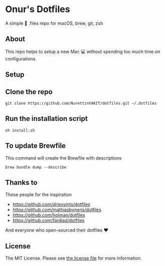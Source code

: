 # Onur's Dotfiles
A simple 🔧 .files repo for macOS, brew, git, zsh 

## About

This repo helps to setup a new Mac :computer: without spending too much time on configurations.

## Setup

## Clone the repo

```
git clone https://github.com/NurettinYAKIT/dotfiles.git ~/.dotfiles
```

## Run the installation script

```
sh install.sh
```

## To update Brewfile

This command will create the Brewfile with descriptions

```
brew bundle dump --describe
```

## Thanks to 


These people for the inspiration
- https://github.com/driesvints/dotfiles
- https://github.com/mathiasbynens/dotfiles
- https://github.com/holman/dotfiles
- https://github.com/fardjad/dotfiles


And everyone who open-sourced their dotfiles :heart:

## License

The MIT License. Please see [the license file](LICENSE) for more information.